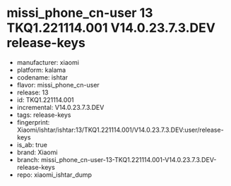 # missi_phone_cn-user 13 TKQ1.221114.001 V14.0.23.7.3.DEV release-keys
- manufacturer: xiaomi
- platform: kalama
- codename: ishtar
- flavor: missi_phone_cn-user
- release: 13
- id: TKQ1.221114.001
- incremental: V14.0.23.7.3.DEV
- tags: release-keys
- fingerprint: Xiaomi/ishtar/ishtar:13/TKQ1.221114.001/V14.0.23.7.3.DEV:user/release-keys
- is_ab: true
- brand: Xiaomi
- branch: missi_phone_cn-user-13-TKQ1.221114.001-V14.0.23.7.3.DEV-release-keys
- repo: xiaomi_ishtar_dump
